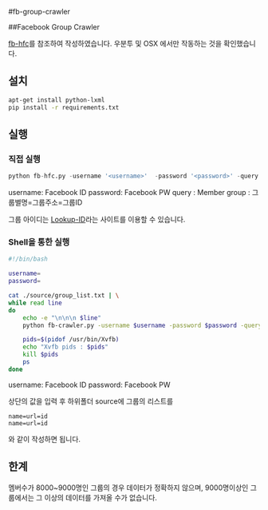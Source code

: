 #fb-group-crawler

##Facebook Group Crawler

[fb-hfc](https://github.com/prili/fb-hfc)를 참조하여 작성하였습니다.
우분투 및 OSX 에서만 작동하는 것을 확인했습니다.

## 설치

``` bash
apt-get install python-lxml
pip install -r requirements.txt
```

## 실행

### 직접 실행

```python
python fb-hfc.py -username '<username>'  -password '<password>' -query '<graph search query>' -group <name=url=id>
```

username: Facebook ID
password: Facebook PW
query : Member
group : 그룹별명=그룹주소=그룹ID

그룹 아이디는 [Lookup-ID](http://lookup-id.com)라는 사이트를 이용할 수 있습니다.

### Shell을 통한 실행

```bash
#!/bin/bash

username=
password=

cat ./source/group_list.txt | \
while read line
do
	echo -e "\n\n\n $line"
	python fb-crawler.py -username $username -password $password -query member -group $line

    pids=$(pidof /usr/bin/Xvfb)
	echo "Xvfb pids : $pids"
	kill $pids
	ps
done
```

username: Facebook ID
password: Facebook PW

상단의 값을 입력 후 하위폴더 source에 그룹의 리스트를

	name=url=id
	name=url=id

와 같이 작성하면 됩니다.

## 한계

멤버수가 8000~9000명인 그룹의 경우 데이터가 정확하지 않으며, 9000명이상인 그룹에서는 그 이상의 데이터를 가져올 수가 없습니다.